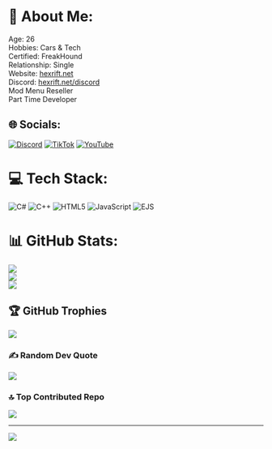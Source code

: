 # 💫 About Me:
Age: 26<br>Hobbies: Cars & Tech<br>Certified: FreakHound<br>Relationship: Single<br>Website: [hexrift.net](https://hexrift.net)<br>Discord: [hexrift.net/discord](https://hexrift.net/discord)<br>Mod Menu Reseller<br>Part Time Developer


## 🌐 Socials:
[![Discord](https://img.shields.io/badge/Discord-%237289DA.svg?logo=discord&logoColor=white)](https://hexrift.net/discord) [![TikTok](https://img.shields.io/badge/TikTok-%23000000.svg?logo=TikTok&logoColor=white)](https://hexrift.net/tiktok) [![YouTube](https://img.shields.io/badge/YouTube-%23FF0000.svg?logo=YouTube&logoColor=white)](https://hexrift.net/youtube) 

# 💻 Tech Stack:
![C#](https://img.shields.io/badge/c%23-%23239120.svg?style=for-the-badge&logo=csharp&logoColor=white) ![C++](https://img.shields.io/badge/c++-%2300599C.svg?style=for-the-badge&logo=c%2B%2B&logoColor=white) ![HTML5](https://img.shields.io/badge/html5-%23E34F26.svg?style=for-the-badge&logo=html5&logoColor=white) ![JavaScript](https://img.shields.io/badge/javascript-%23323330.svg?style=for-the-badge&logo=javascript&logoColor=%23F7DF1E) ![EJS](https://img.shields.io/badge/ejs-%23B4CA65.svg?style=for-the-badge&logo=ejs&logoColor=black)
# 📊 GitHub Stats:
![](https://github-readme-stats.vercel.app/api?username=Hexarion1&theme=dark&hide_border=false&include_all_commits=false&count_private=false)<br/>
![](https://github-readme-streak-stats.herokuapp.com/?user=Hexarion1&theme=dark&hide_border=false)<br/>
![](https://github-readme-stats.vercel.app/api/top-langs/?username=Hexarion1&theme=dark&hide_border=false&include_all_commits=false&count_private=false&layout=compact)

## 🏆 GitHub Trophies
![](https://github-profile-trophy.vercel.app/?username=Hexarion1&theme=dracula&no-frame=true&no-bg=false&margin-w=4)

### ✍️ Random Dev Quote
![](https://quotes-github-readme.vercel.app/api?type=horizontal&theme=radical)

### 🔝 Top Contributed Repo
![](https://github-contributor-stats.vercel.app/api?username=Hexarion1&limit=5&theme=dark&combine_all_yearly_contributions=true)

---
[![](https://visitcount.itsvg.in/api?id=Hexarion1&icon=0&color=0)](https://visitcount.itsvg.in)

<!-- Proudly created with GPRM ( https://gprm.itsvg.in ) -->
